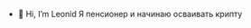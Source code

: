 - 👋 Hi, I’m Leonid
Я пенсионер и начинаю осваивать крипту

<!---
l88808665/l88808665 is a ✨ special ✨ repository because its `README.md` (this file) appears on your GitHub profile.
You can click the Preview link to take a look at your changes.
--->
